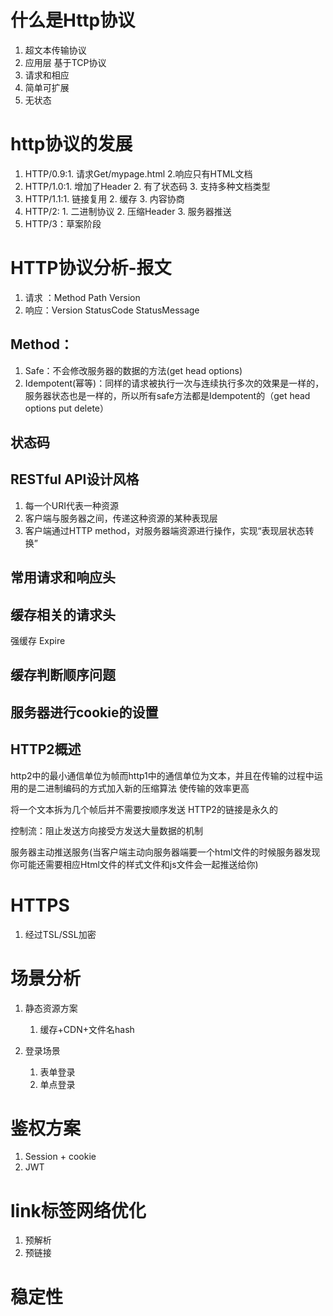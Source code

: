 # 什么是Http协议
1.  超文本传输协议
2.  应用层 基于TCP协议
3.  请求和相应
4.  简单可扩展
5.  无状态

# http协议的发展
1. HTTP/0.9:1. 请求Get/mypage.html 2.响应只有HTML文档
2. HTTP/1.0:1. 增加了Header 2. 有了状态码 3. 支持多种文档类型
3. HTTP/1.1:1. 链接复用 2. 缓存 3. 内容协商
4. HTTP/2: 1. 二进制协议 2. 压缩Header 3. 服务器推送
5. HTTP/3：草案阶段


# HTTP协议分析-报文
1. 请求 ：Method Path Version
2. 响应：Version StatusCode StatusMessage

## Method：
1. Safe：不会修改服务器的数据的方法(get head options)
2. Idempotent(幂等)：同样的请求被执行一次与连续执行多次的效果是一样的，服务器状态也是一样的，所以所有safe方法都是Idempotent的（get head options put delete）
   
## 状态码


## RESTful API设计风格
1. 每一个URI代表一种资源
2. 客户端与服务器之间，传递这种资源的某种表现层
3. 客户端通过HTTP method，对服务器端资源进行操作，实现“表现层状态转换”


## 常用请求和响应头


## 缓存相关的请求头
强缓存 Expire

## 缓存判断顺序问题


## 服务器进行cookie的设置


## HTTP2概述
http2中的最小通信单位为帧而http1中的通信单位为文本，并且在传输的过程中运用的是二进制编码的方式加入新的压缩算法
使传输的效率更高

将一个文本拆为几个帧后并不需要按顺序发送
HTTP2的链接是永久的

控制流：阻止发送方向接受方发送大量数据的机制

服务器主动推送服务(当客户端主动向服务器端要一个html文件的时候服务器发现你可能还需要相应Html文件的样式文件和js文件会一起推送给你)


# HTTPS
1. 经过TSL/SSL加密


# 场景分析
1. 静态资源方案
    1. 缓存+CDN+文件名hash

2. 登录场景
    1. 表单登录
    2. 单点登录


# 鉴权方案
1. Session + cookie
2. JWT

# link标签网络优化
1. 预解析
2. 预链接

# 稳定性

